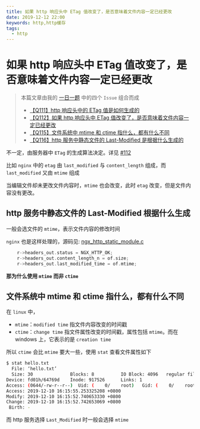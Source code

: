```yaml
---
title: 如果 http 响应头中 ETag 值改变了，是否意味着文件内容一定已经更改
date: 2019-12-12 22:00
keywords: http,http缓存
tags:
  - http
---
```


# 如果 http 响应头中 ETag 值改变了，是否意味着文件内容一定已经更改

> 本篇文章由我的 [一日一题](https://github.com/shfshanyue/Daily-Question) 中的四个 `Issue` 组合而成
> 
> + [【Q111】http 响应头中的 ETag 值是如何生成的](https://github.com/shfshanyue/Daily-Question/issues/112)
> + [【Q112】如果 http 响应头中 ETag 值改变了，是否意味着文件内容一定已经更改](https://github.com/shfshanyue/Daily-Question/issues/113)
> + [【Q115】文件系统中 mtime 和 ctime 指什么，都有什么不同](https://github.com/shfshanyue/Daily-Question/issues/116) 
> + [【Q116】http 服务中静态文件的 Last-Modified 是根据什么生成的](https://github.com/shfshanyue/Daily-Question/issues/117) 

不一定，由服务器中 `ETag` 的生成算法决定。详见 [#112](https://github.com/shfshanyue/Daily-Question/issues/112)

比如 `nginx` 中的 `etag` 由 `last_modified` 与 `content_length` 组成，而 `last_modified` 又由 `mtime` 组成

当编辑文件却未更改文件内容时，`mtime` 也会改变，此时 `etag` 改变，但是文件内容没有更改。

## http 服务中静态文件的 Last-Modified 根据什么生成

一般会选文件的 `mtime`，表示文件内容的修改时间

`nginx` 也是这样处理的，源码见: [ngx_http_static_module.c](https://github.com/nginx/nginx/blob/4bf4650f2f10f7bbacfe7a33da744f18951d416d/src/http/modules/ngx_http_static_module.c#L217)

``` c
    r->headers_out.status = NGX_HTTP_OK;
    r->headers_out.content_length_n = of.size;
    r->headers_out.last_modified_time = of.mtime;
```

**那为什么使用 `mtime` 而非 `ctime`**

## 文件系统中 mtime 和 ctime 指什么，都有什么不同

在 `linux` 中，

+ `mtime`：`modified time` 指文件内容改变的时间戳
+ `ctime`：`change time` 指文件属性改变的时间戳，属性包括 `mtime`。而在 windows 上，它表示的是 `creation time`

所以 `ctime` 会比 `mtime` 要大一些，使用 `stat` 查看文件属性如下

``` bash
$ stat hello.txt
  File: ‘hello.txt’
  Size: 30              Blocks: 8          IO Block: 4096   regular file
Device: fd01h/64769d    Inode: 917526      Links: 1
Access: (0644/-rw-r--r--)  Uid: (    0/    root)   Gid: (    0/    root)
Access: 2019-12-10 16:15:55.253325208 +0800
Modify: 2019-12-10 16:15:52.740653330 +0800
Change: 2019-12-10 16:15:52.742653069 +0800
 Birth: -
```

而 http 服务选择 `Last_Modified` 时一般会选择 `mtime`
